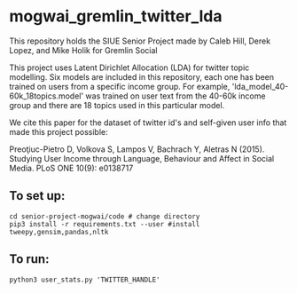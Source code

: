 # mogwai_gremlin_twitter_lda
This repository holds the SIUE Senior Project made by Caleb Hill, Derek Lopez, and Mike Holik for Gremlin Social

This project uses Latent Dirichlet Allocation (LDA) for twitter topic modelling. Six models are included in this repository, each one has been trained on users from a specific income group. For example, 'lda_model_40-60k_18topics.model' was trained on user text from the 40-60k income group and there are 18 topics used in this particular model. 

We cite this paper for the dataset of twitter id's and self-given user info that made this project possible:

Preoţiuc-Pietro D, Volkova S, Lampos V, Bachrach Y, Aletras N (2015). Studying User Income through Language, Behaviour and Affect in Social Media. PLoS ONE 10(9): e0138717


## To set up: 
```
cd senior-project-mogwai/code # change directory
pip3 install -r requirements.txt --user #install tweepy,gensim,pandas,nltk
```

##  To run: 
```
python3 user_stats.py 'TWITTER_HANDLE'
```

